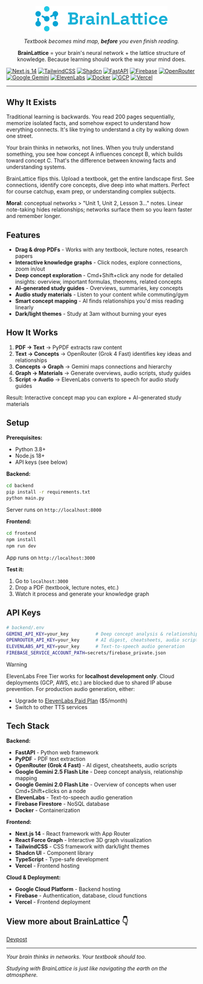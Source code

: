 <div align="center">

<img src="frontend/public/brainlattice.png" alt="BrainLattice Logo" width="350">

_Textbook becomes mind map, **before** you even finish reading._

**BrainLattice** = your brain's neural network + the lattice structure of knowledge. Because learning should work the way your mind does.

</div>

<!-- Badges -->

[![Next.js 14](https://img.shields.io/badge/Next.js-14-black?logo=nextdotjs)](https://nextjs.org/)
[![TailwindCSS](https://img.shields.io/badge/TailwindCSS-%2306B6D4.svg?logo=tailwindcss&logoColor=white)](https://tailwindcss.com/)
[![Shadcn](https://img.shields.io/badge/Shadcn-UI-000000?logo=shadcn&logoColor=white)](https://ui.shadcn.com/)
[![FastAPI](https://img.shields.io/badge/FastAPI-%23009688.svg?logo=fastapi&logoColor=white)](https://fastapi.tiangolo.com/)
[![Firebase](https://img.shields.io/badge/Firebase-ffca28?logo=firebase&logoColor=black)](https://firebase.google.com/)
[![OpenRouter](https://img.shields.io/badge/OpenRouter-111111)](https://openrouter.ai/)
[![Google Gemini](https://img.shields.io/badge/Gemini-4285F4?logo=google&logoColor=white)](https://ai.google.dev/)
[![ElevenLabs](https://img.shields.io/badge/ElevenLabs-Voice-orange)](https://www.elevenlabs.io/)
[![Docker](https://img.shields.io/badge/Docker-2496ED?logo=docker&logoColor=white)](https://www.docker.com/)
[![GCP](https://img.shields.io/badge/Google%20Cloud-4285F4?logo=googlecloud&logoColor=white)](https://cloud.google.com/)
[![Vercel](https://img.shields.io/badge/Vercel-000000?logo=vercel&logoColor=white)](https://vercel.com/)

---

## Why It Exists

Traditional learning is backwards. You read 200 pages sequentially, memorize isolated facts, and somehow expect to understand how everything connects. It's like trying to understand a city by walking down one street.

Your brain thinks in networks, not lines. When you truly understand something, you see how concept A influences concept B, which builds toward concept C. That's the difference between knowing facts and understanding systems.

BrainLattice flips this. Upload a textbook, get the entire landscape first. See connections, identify core concepts, dive deep into what matters. Perfect for course catchup, exam prep, or understanding complex subjects.

**Moral**: conceptual networks > "Unit 1, Unit 2, Lesson 3..." notes. Linear note-taking hides relationships; networks surface them so you learn faster and remember longer.

## Features

- **Drag & drop PDFs** - Works with any textbook, lecture notes, research papers
- **Interactive knowledge graphs** - Click nodes, explore connections, zoom in/out
- **Deep concept exploration** - Cmd+Shift+click any node for detailed insights: overview, important formulas, theorems, related concepts
- **AI-generated study guides** - Overviews, summaries, key concepts
- **Audio study materials** - Listen to your content while commuting/gym
- **Smart concept mapping** - AI finds relationships you'd miss reading linearly
- **Dark/light themes** - Study at 3am without burning your eyes

## How It Works

1. **PDF → Text** → PyPDF extracts raw content
2. **Text → Concepts** → OpenRouter (Grok 4 Fast) identifies key ideas and relationships
3. **Concepts → Graph** → Gemini maps connections and hierarchy
4. **Graph → Materials** → Generate overviews, audio scripts, study guides
5. **Script → Audio** → ElevenLabs converts to speech for audio study guides

Result: Interactive concept map you can explore + AI-generated study materials

## Setup

**Prerequisites:**

- Python 3.8+
- Node.js 18+
- API keys (see below)

**Backend:**

```bash
cd backend
pip install -r requirements.txt
python main.py
```

Server runs on `http://localhost:8000`

**Frontend:**

```bash
cd frontend
npm install
npm run dev
```

App runs on `http://localhost:3000`

**Test it:**

1. Go to `localhost:3000`
2. Drop a PDF (textbook, lecture notes, etc.)
3. Watch it process and generate your knowledge graph

## API Keys

```bash
# backend/.env
GEMINI_API_KEY=your_key          # Deep concept analysis & relationships
OPENROUTER_API_KEY=your_key      # AI digest, cheatsheets, audio scripts
ELEVENLABS_API_KEY=your_key      # Text-to-speech audio generation
FIREBASE_SERVICE_ACCOUNT_PATH=secrets/firebase_private.json
```

> [!WARNING]
> ElevenLabs Free Tier works for **localhost development only**. Cloud deployments (GCP, AWS, etc.) are blocked due to shared IP abuse prevention. For production audio generation, either:
>
> - Upgrade to [ElevenLabs Paid Plan](https://elevenlabs.io/pricing) ($5/month)
> - Switch to other TTS services

## Tech Stack

**Backend:**

- **FastAPI** - Python web framework
- **PyPDF** - PDF text extraction
- **OpenRouter (Grok 4 Fast)** - AI digest, cheatsheets, audio scripts
- **Google Gemini 2.5 Flash Lite** - Deep concept analysis, relationship mapping
- **Google Gemini 2.0 Flash Lite** - Overview of concepts when user Cmd+Shift+clicks on a node
- **ElevenLabs** - Text-to-speech audio generation
- **Firebase Firestore** - NoSQL database
- **Docker** - Containerization

**Frontend:**

- **Next.js 14** - React framework with App Router
- **React Force Graph** - Interactive 3D graph visualization
- **TailwindCSS** - CSS framework with dark/light themes
- **Shadcn UI** - Component library
- **TypeScript** - Type-safe development
- **Vercel** - Frontend hosting

**Cloud & Deployment:**

- **Google Cloud Platform** - Backend hosting
- **Firebase** - Authentication, database, cloud functions
- **Vercel** - Frontend deployment

## View more about BrainLattice 👇

[Devpost](https://devpost.com/software/brainlattice)

---

_Your brain thinks in networks. Your textbook should too._

_Studying with BrainLattice is just like navigating the earth on the atmosphere._

